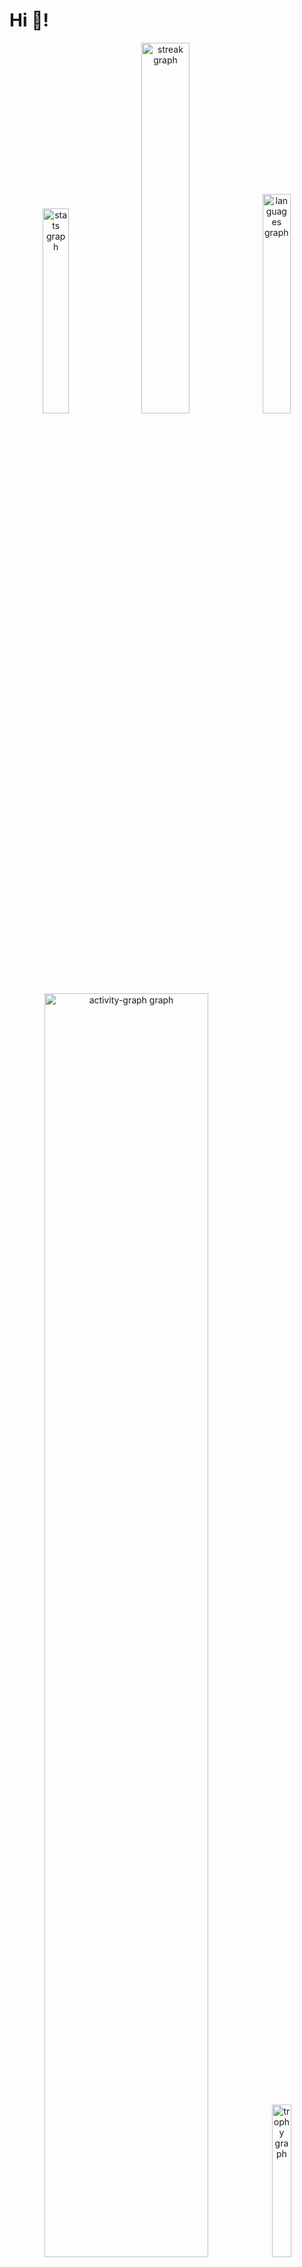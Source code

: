 <h1 align="left">Hi 👋!  </h1>

<div align="center">
  <div style="width: 100%" >
  <img src="https://github-readme-stats.vercel.app/api?username=Soham-Metha&hide_title=true&hide_rank=true&show_icons=true&include_all_commits=true&count_private=true&theme=dracula&locale=en&hide_border=true" width=29% alt="stats graph"  />
  <img src="https://nirzak-streak-stats.vercel.app/?user=Soham-Metha&theme=dracula&hide_border=true" width=39% alt="streak graph"  />
  <img src="https://github-readme-stats.vercel.app/api/top-langs?username=Soham-Metha&locale=en&hide_title=true&layout=compact&card_width=200&langs_count=6&theme=dracula&hide_border=true" width=30% alt="languages graph"  />
  </div>
  <img src="https://github-readme-activity-graph.vercel.app/graph?username=Soham-Metha&area=true&hide_border=true&hide_title=true&theme=dracula"width=72% alt="activity-graph graph"  />
  <img src="https://github-profile-trophy.vercel.app?username=Soham-Metha&theme=dracula&no-frame=true&no-bg=false&column=2&row=2&margin-h=5&margin-w=5" width=25% alt="trophy graph"  />
</div>

###


<img align="right" height="150" src="https://i.gifer.com/6vIk.gif"  />
<div align="left">


![C](https://img.shields.io/badge/c-%2300599C.svg?style=for-the-badge&logo=c&logoColor=white) ![C++](https://img.shields.io/badge/c++-%2300599C.svg?style=for-the-badge&logo=c%2B%2B&logoColor=white) ![Java](https://img.shields.io/badge/java-%23ED8B00.svg?style=for-the-badge&logo=openjdk&logoColor=white) ![Markdown](https://img.shields.io/badge/markdown-%23000000.svg?style=for-the-badge&logo=markdown&logoColor=white) ![PHP](https://img.shields.io/badge/php-%23777BB4.svg?style=for-the-badge&logo=php&logoColor=white) ![Python](https://img.shields.io/badge/python-3670A0?style=for-the-badge&logo=python&logoColor=ffdd54) ![Flask](https://img.shields.io/badge/flask-%23000.svg?style=for-the-badge&logo=flask&logoColor=white) ![Apache Tomcat](https://img.shields.io/badge/apache%20tomcat-%23F8DC75.svg?style=for-the-badge&logo=apache-tomcat&logoColor=black) ![MySQL](https://img.shields.io/badge/mysql-4479A1.svg?style=for-the-badge&logo=mysql&logoColor=white) ![Neo4J](https://img.shields.io/badge/Neo4j-008CC1?style=for-the-badge&logo=neo4j&logoColor=white) ![Adobe After Effects](https://img.shields.io/badge/Adobe%20After%20Effects-9999FF.svg?style=for-the-badge&logo=Adobe%20After%20Effects&logoColor=white) ![Canva](https://img.shields.io/badge/Canva-%2300C4CC.svg?style=for-the-badge&logo=Canva&logoColor=white) ![scikit-learn](https://img.shields.io/badge/scikit--learn-%23F7931E.svg?style=for-the-badge&logo=scikit-learn&logoColor=white) ![Pandas](https://img.shields.io/badge/pandas-%23150458.svg?style=for-the-badge&logo=pandas&logoColor=white) ![NumPy](https://img.shields.io/badge/numpy-%23013243.svg?style=for-the-badge&logo=numpy&logoColor=white) ![GitHub Actions](https://img.shields.io/badge/github%20actions-%232671E5.svg?style=for-the-badge&logo=githubactions&logoColor=white) ![GitHub](https://img.shields.io/badge/github-%23121011.svg?style=for-the-badge&logo=github&logoColor=white) ![Unity](https://img.shields.io/badge/unity-%23000000.svg?style=for-the-badge&logo=unity&logoColor=white)


</div>

[![](https://visitcount.itsvg.in/api?id=Soham-Metha&icon=0&color=0)](https://visitcount.itsvg.in)

###

<br clear="both">

<img src="https://raw.githubusercontent.com/Soham-Metha/Soham-Metha/output/snake.svg" alt="Snake animation" />
